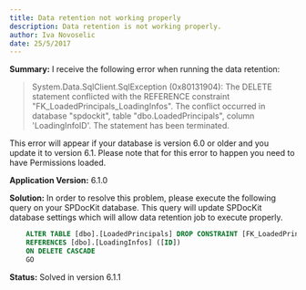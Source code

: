 ```yaml
---
title: Data retention not working properly
description: Data retention is not working properly.
author: Iva Novoselic  
date: 25/5/2017
---
```


__Summary:__ I receive the following error when running the data retention:

 > System.Data.SqlClient.SqlException (0x80131904): The DELETE statement conflicted with the REFERENCE constraint "FK_LoadedPrincipals_LoadingInfos". The conflict occurred in database "spdockit", table "dbo.LoadedPrincipals", column 'LoadingInfoID'. The statement has been terminated.

This error will appear if your database is version 6.0 or older and you update it to version 6.1. Please note that for this error to happen you need to have Permissions loaded.

__Application Version:__ 6.1.0

__Solution:__ In order to resolve this problem, please execute the following query on your SPDocKit database. This query will update SPDocKit database settings which will allow data retention job to execute properly.
```sql
    ALTER TABLE [dbo].[LoadedPrincipals] DROP CONSTRAINT [FK_LoadedPrincipals_LoadingInfos]ALTER TABLE [dbo].[LoadedPrincipals] WITH CHECK ADD CONSTRAINT [FK_LoadedPrincipals_LoadingInfos] FOREIGN KEY([LoadingInfoID])
    REFERENCES [dbo].[LoadingInfos] ([ID])
    ON DELETE CASCADE
    GO
```
__Status:__ Solved in version 6.1.1